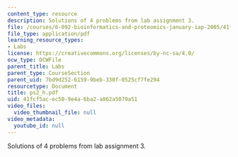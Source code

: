 ```yaml
---
content_type: resource
description: Solutions of 4 problems from lab assignment 3.
file: /courses/6-092-bioinformatics-and-proteomics-january-iap-2005/41fcf5acec509e4a6ba2a862a5079a51_ps2_h.pdf
file_type: application/pdf
learning_resource_types:
- Labs
license: https://creativecommons.org/licenses/by-nc-sa/4.0/
ocw_type: OCWFile
parent_title: Labs
parent_type: CourseSection
parent_uid: 7bd9d252-6159-9beb-330f-0525cf7fe294
resourcetype: Document
title: ps2_h.pdf
uid: 41fcf5ac-ec50-9e4a-6ba2-a862a5079a51
video_files:
  video_thumbnail_file: null
video_metadata:
  youtube_id: null
---
```

Solutions of 4 problems from lab assignment 3.